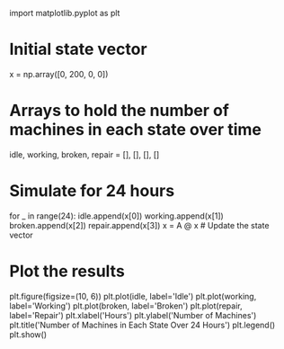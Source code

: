 import matplotlib.pyplot as plt

# Initial state vector
x = np.array([0, 200, 0, 0])

# Arrays to hold the number of machines in each state over time
idle, working, broken, repair = [], [], [], []

# Simulate for 24 hours
for _ in range(24):
    idle.append(x[0])
    working.append(x[1])
    broken.append(x[2])
    repair.append(x[3])
    x = A @ x  # Update the state vector

# Plot the results
plt.figure(figsize=(10, 6))
plt.plot(idle, label='Idle')
plt.plot(working, label='Working')
plt.plot(broken, label='Broken')
plt.plot(repair, label='Repair')
plt.xlabel('Hours')
plt.ylabel('Number of Machines')
plt.title('Number of Machines in Each State Over 24 Hours')
plt.legend()
plt.show()

